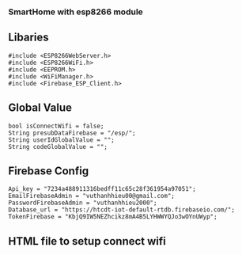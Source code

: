 ### SmartHome with esp8266 module


## Libaries
```
#include <ESP8266WebServer.h>
#include <ESP8266WiFi.h>
#include <EEPROM.h>
#include <WiFiManager.h>
#include <Firebase_ESP_Client.h>
```

## Global Value
```
bool isConnectWifi = false;
String presubDataFirebase = "/esp/";
String userIdGlobalValue = "";
String codeGlobalValue = "";
```

## Firebase Config

```
Api_key = "7234a488911316bedff11c65c28f361954a97051";
EmailFirebaseAdmin = "vuthanhhieu00@gmail.com";
PasswordFirebaseAdmin = "vuthanhhieu2000";
Database_url = "https://htcdt-iot-default-rtdb.firebaseio.com/";
TokenFirebase = "KbjQ9IW5NEZhcikz8mA4B5LYHWWYQJo3wOYnUWyp";
```

## HTML file to setup connect wifi